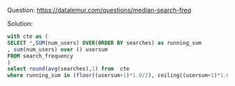 Question: https://datalemur.com/questions/median-search-freq

Solution:
```sql
with cte as (
SELECT *,SUM(num_users) OVER(ORDER BY searches) as running_sum 
, sum(num_users) over () usersum
FROM search_frequency 
)
select round(avg(searches),1) from  cte  
where running_sum in (floor((usersum+1)*1.0/2), ceiling((usersum+1)*1.0/2)) 
```


